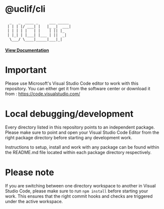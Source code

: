 # @uclif/cli
```
  _   _  ____ _     ___ _____
 | | | |/ ___| |   |_ _|  ___|
 | | | | |   | |    | || |_
 | |_| | |___| |___ | ||  _|
  \___/ \____|_____|___|_|
```
#### [View Documentation](https://github.com/ashish-koshy/uclif/blob/main/cli/README.md)

# Important
Please use Microsoft's Visual Studio Code editor to work with this repository.
You can either get it from the software center or download it from :
https://code.visualstudio.com/

# Local debugging/development
Every directory listed in this repository points to an independent package.
Please make sure to point and open your Visual Studio Code Editor from the
right package directory before starting any development work.

Instructions to setup, install and work with any package can be found within
the README.md file located within each package directory respectively.

# Please note
If you are switching between one directory workspace to another in
Visual Studio Code, please make sure to run `npm install` before
starting your work. This ensures that the right commit hooks and
checks are triggered under the active workspace.
